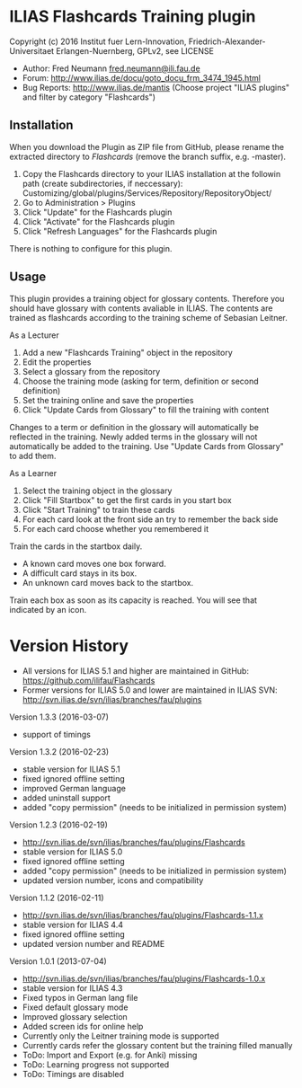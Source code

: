 ILIAS Flashcards Training plugin
================================

Copyright (c) 2016 Institut fuer Lern-Innovation, Friedrich-Alexander-Universitaet Erlangen-Nuernberg, GPLv2, see LICENSE

- Author:   Fred Neumann <fred.neumann@ili.fau.de>
- Forum: http://www.ilias.de/docu/goto_docu_frm_3474_1945.html
- Bug Reports: http://www.ilias.de/mantis (Choose project "ILIAS plugins" and filter by category "Flashcards")

Installation
------------
When you download the Plugin as ZIP file from GitHub, please rename the extracted directory to *Flashcards*
(remove the branch suffix, e.g. -master).

1. Copy the Flashcards directory to your ILIAS installation at the followin path (create subdirectories, if neccessary):
Customizing/global/plugins/Services/Repository/RepositoryObject/
2. Go to Administration > Plugins
3. Click "Update" for the Flashcards plugin
4. Click "Activate" for the Flashcards plugin
5. Click "Refresh Languages" for the Flashcards plugin

There is nothing to configure for this plugin.

Usage
-----
This plugin provides a training object for glossary contents.
Therefore you should have glossary with contents avaliable in ILIAS. 
The contents are trained as flashcards according to the training scheme of Sebasian Leitner.

As a Lecturer

1. Add a new "Flashcards Training" object in the repository
2. Edit the properties 
3. Select a glossary from the repository
4. Choose the training mode (asking for term, definition or second definition)
5. Set the training online and save the properties
6. Click "Update Cards from Glossary" to fill the training with content

Changes to a term or definition in the glossary will automatically be reflected in the training.
Newly added terms in the glossary will not automatically be added to the training.
Use "Update Cards from Glossary" to add them.

As a Learner

1. Select the training object in the glossary
2. Click "Fill Startbox" to get the first cards in you start box
3. Click "Start Training" to train these cards
4. For each card look at the front side an try to remember the back side
5. For each card choose whether you remembered it

Train the cards in the startbox daily.

* A known card moves one box forward.
* A difficult card stays in its box.
* An unknown card moves back to the startbox.

Train each box as soon as its capacity is reached. You will see that indicated by an icon.

Version History
===============

* All versions for ILIAS 5.1 and higher are maintained in GitHub: https://github.com/ilifau/Flashcards
* Former versions for ILIAS 5.0 and lower are maintained in ILIAS SVN: http://svn.ilias.de/svn/ilias/branches/fau/plugins

Version 1.3.3 (2016-03-07)
* support of timings

Version 1.3.2 (2016-02-23)
* stable version for ILIAS 5.1
* fixed ignored offline setting
* improved German language
* added uninstall support
* added "copy permission" (needs to be initialized in permission system)

Version 1.2.3 (2016-02-19)
* http://svn.ilias.de/svn/ilias/branches/fau/plugins/Flashcards
* stable version for ILIAS 5.0
* fixed ignored offline setting
* added "copy permission" (needs to be initialized in permission system)
* updated version number, icons and compatibility

Version 1.1.2 (2016-02-11)
* http://svn.ilias.de/svn/ilias/branches/fau/plugins/Flashcards-1.1.x
* stable version for ILIAS 4.4
* fixed ignored offline setting
* updated version number and README

Version 1.0.1 (2013-07-04)
* http://svn.ilias.de/svn/ilias/branches/fau/plugins/Flashcards-1.0.x
* stable version for ILIAS 4.3
* Fixed typos in German lang file
* Fixed default glossary mode
* Improved glossary selection
* Added screen ids for online help
* Currently only the Leitner training mode is supported
* Currently cards refer the glossary content but the training filled manually
* ToDo: Import and Export (e.g. for Anki) missing
* ToDo: Learning progress not supported
* ToDo: Timings are disabled
